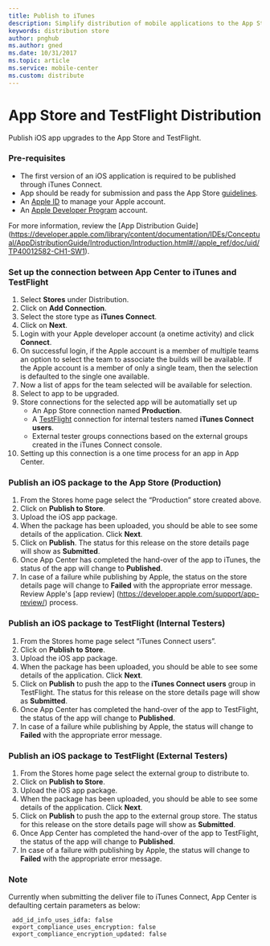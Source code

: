 ```yaml
---
title: Publish to iTunes
description: Simplify distribution of mobile applications to the App Store
keywords: distribution store
author: pnghub
ms.author: gned
ms.date: 10/31/2017
ms.topic: article
ms.service: mobile-center
ms.custom: distribute
---
```


# App Store and TestFlight Distribution 

Publish iOS app upgrades to the App Store and TestFlight.

### Pre-requisites

* The first version of an iOS application is required to be published through iTunes Connect.
* App should be ready for submission and pass the App Store [guidelines](https://developer.apple.com/app-store/review/guidelines/).
* An [Apple ID](https://appleid.apple.com/) to manage your Apple account.
* An [Apple Developer Program](https://developer.apple.com/programs/enroll/) account.

For more information, review the [App Distribution Guide] (https://developer.apple.com/library/content/documentation/IDEs/Conceptual/AppDistributionGuide/Introduction/Introduction.html#//apple_ref/doc/uid/TP40012582-CH1-SW1).


### Set up the connection between App Center to iTunes and TestFlight

1. Select **Stores** under Distribution. 
2. Click on **Add Connection**.
3. Select the store type as **iTunes Connect**. 
4. Click on **Next**.
5. Login with your Apple developer account (a onetime activity) and click **Connect**.
6. On successful login, if the Apple account is a member of multiple teams an option to select the team to associate the builds will be available. If the Apple account is a member of only a single team, then the selection is defaulted to the single one available.
7. Now a list of apps for the team selected will be available for selection.
8. Select to app to be upgraded.
9. Store connections for the selected app will be automatially set up
    * An App Store connection named **Production**.
    * A [TestFlight](https://developer.apple.com/testflight/) connection for internal testers named **iTunes Connect users**. 
    * External tester groups connections based on the external groups created in the iTunes Connect console. 
6. Setting up this connection is a one time process for an app in App Center.

### Publish an iOS package to the App Store (Production)

1. From the Stores home page select the “Production” store created above.
2. Click on **Publish to Store**.
3. Upload the iOS app package. 
4. When the package has been uploaded, you should be able to see some details of the application. Click **Next**.
5. Click on **Publish**. The status for this release on the store details page will show as **Submitted**. 
6. Once App Center has completed the hand-over of the app to iTunes, the status of the app will change to **Published**.
7. In case of a failure while publishing by Apple, the status on the store details page will change to **Failed** with the appropriate error message. 
Review Apple's [app review] (https://developer.apple.com/support/app-review/) process.

### Publish an iOS package to TestFlight (Internal Testers)    

1. From the Stores home page select “iTunes Connect users”. 
2. Click on **Publish to Store**.
3. Upload the iOS app package. 
4. When the package has been uploaded, you should be able to see some details of the application. Click **Next**.
5. Click on **Publish** to push the app to the **iTunes Connect users** group in TestFlight. The status for this release on the store details page will show as **Submitted**. 
6. Once App Center has completed the hand-over of the app to TestFlight, the status of the app will change to **Published**.
7. In case of a failure while publishing by Apple, the status will change to **Failed** with the appropriate error message.

### Publish an iOS package to TestFlight (External Testers)    

1. From the Stores home page select the external group to distribute to. 
2. Click on **Publish to Store**.
3. Upload the iOS app package. 
4. When the package has been uploaded, you should be able to see some details of the application. Click **Next**.
5. Click on **Publish** to push the app to the external group store. The status for this release on the store details page will show as **Submitted**. 
6. Once App Center has completed the hand-over of the app to TestFlight, the status of the app will change to **Published**.
7. In case of a failure with publishing by Apple, the status will change to **Failed** with the appropriate error message.


### Note
Currently when submitting the deliver file to iTunes Connect, App Center is defaulting certain parameters as below:
``` 
 add_id_info_uses_idfa: false
 export_compliance_uses_encryption: false
 export_compliance_encryption_updated: false
 ```




